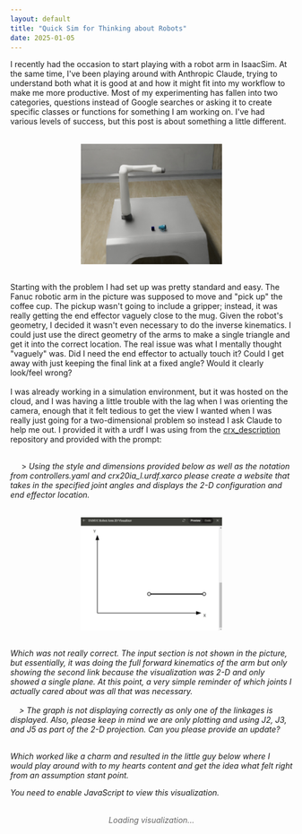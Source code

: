 ```yaml
---
layout: default
title: "Quick Sim for Thinking about Robots"
date: 2025-01-05
---
```


I recently had the occasion to start playing with a robot arm in IsaacSim. At the same time, I've been playing around with Anthropic Claude, trying to understand both what it is good at and how it might fit into my workflow to make me more productive. Most of my experimenting has fallen into two categories, questions instead of Google searches or asking it to create specific classes or functions for something I am working on. I've had various levels of success, but this post is about something a little different. 

<div style="text-align: center; margin: 2rem 0;">
    <img src="/assets/images/fanuc_arm.jpg" alt="Robot Arm on table with cofee cup" title="Fanuc Robot Arm" style="max-width: 50%; height: auto; display: block; margin: 0 auto;">
</div>

Starting with the problem I had set up was pretty standard and easy. The Fanuc robotic arm in the picture was supposed to move and "pick up" the coffee cup. The pickup wasn't going to include a gripper; instead, it was really getting the end effector vaguely close to the mug. Given the robot's geometry, I decided it wasn't even necessary to do the inverse kinematics. I could just use the direct geometry of the arms to make a single triangle and get it into the correct location. The real issue was what I mentally thought "vaguely" was. Did I need the end effector to actually touch it? Could I get away with just keeping the final link at a fixed angle? Would it clearly look/feel wrong?
<br/><br/>
I was already working in a simulation environment, but it was hosted on the cloud, and I was having a little trouble with the lag when I was orienting the camera, enough that it felt tedious to get the view I wanted when I was really just going for a two-dimensional problem so instead I ask Claude to help me out. I provided it with a urdf I was using from the [crx_description](https://github.com/paolofrance/crx_description/tree/be8a3fb7d8e61a55d3399794b4e42fb8cfd288f1) repository and provided with the prompt:
<br/><br/>

&nbsp;&nbsp;&nbsp;&nbsp; > <em>Using the style and dimensions provided below as well as the notation from controllers.yaml and crx20ia_l.urdf.xarco please create a website that takes in the specified joint angles and displays the 2-D configuration and end effector location.<em>


<div style="text-align: center; margin: 2rem 0;">
    <img src="/assets/images/Fanuc-v1.jpg" alt="A line on x and y axis" title="Not a robot" style="max-width: 50%; height: auto; display: block; margin: 0 auto;">
</div>

Which was not really correct. The input section is not shown in the picture, but essentially, it was doing the full forward kinematics of the arm but only showing the second link because the visualization was 2-D and only showed a single plane. At this point, a very simple reminder of which joints I actually cared about was all that was necessary.
<br/><br/>
&nbsp;&nbsp;&nbsp;&nbsp;> <em> The graph is not displaying correctly as only one of the linkages is displayed. Also, please keep in mind we are only plotting and using J2, J3, and J5 as part of the 2-D projection. Can you please provide an update?<em> 
<br/><br/>

Which worked like a charm and resulted in the little guy below where I would play around with to my hearts content and get the idea what felt right from an assumption stant point.
<div id="robot-viz-root">
    <noscript>You need to enable JavaScript to view this visualization.</noscript>
    <div class="loading">Loading visualization...</div>
</div>

<script crossorigin src="https://unpkg.com/react@18/umd/react.production.min.js"></script>
<script crossorigin src="https://unpkg.com/react-dom@18/umd/react-dom.production.min.js"></script>
<script src="https://unpkg.com/@babel/standalone/babel.min.js"></script>
<script src="https://cdn.tailwindcss.com"></script>

<style>
    .card {
        background-color: white;
        border-radius: 0.5rem;
        box-shadow: 0 1px 3px 0 rgba(0, 0, 0, 0.1), 0 1px 2px 0 rgba(0, 0, 0, 0.06);
        margin: 1rem;
        padding: 1rem;
    }
    
    .input {
        width: 100%;
        padding: 0.5rem;
        border: 1px solid #e2e8f0;
        border-radius: 0.375rem;
        margin-top: 0.25rem;
        margin-bottom: 1rem;
    }
    
    .label {
        font-size: 0.875rem;
        font-weight: 500;
        color: #1a202c;
    }
    
    .card-header {
        padding: 1.25rem 1.25rem 0;
    }
    
    .card-title {
        font-size: 1.25rem;
        font-weight: 600;
        color: #1a202c;
    }
    
    .card-content {
        padding: 1.25rem;
    }

    .loading {
        text-align: center;
        padding: 2rem;
        font-style: italic;
        color: #666;
    }
</style>

<script type="text/babel" src="{{ site.baseurl }}/assets/js/robot-viz.js"></script>